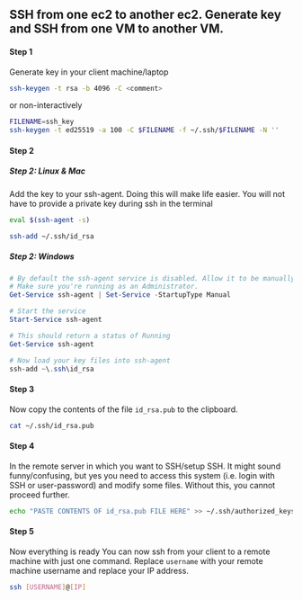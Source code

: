 ## SSH from one ec2 to another ec2. Generate key and SSH from one VM to another VM.
#### Step 1
Generate key in your client machine/laptop
```bash
ssh-keygen -t rsa -b 4096 -C <comment>
```
or non-interactively
```bash
FILENAME=ssh_key
ssh-keygen -t ed25519 -a 100 -C $FILENAME -f ~/.ssh/$FILENAME -N ''
```
#### Step 2
##### Step 2: Linux & Mac
Add the key to your ssh-agent. Doing this will make life easier. You will not have to provide a private key during ssh in the terminal
```bash
eval $(ssh-agent -s)
```

```bash
ssh-add ~/.ssh/id_rsa
```
##### Step 2: Windows
```Powershell
# By default the ssh-agent service is disabled. Allow it to be manually started for the next step to work.
# Make sure you're running as an Administrator.
Get-Service ssh-agent | Set-Service -StartupType Manual

# Start the service
Start-Service ssh-agent

# This should return a status of Running
Get-Service ssh-agent

# Now load your key files into ssh-agent
ssh-add ~\.ssh\id_rsa
```

#### Step 3
Now copy the contents of the file `id_rsa.pub` to the clipboard.
```bash
cat ~/.ssh/id_rsa.pub
```
#### Step 4
In the remote server in which you want to SSH/setup SSH.
It might sound funny/confusing, but yes you need to access this system (i.e. login with SSH or user-password) and modify some files. Without this, you cannot proceed further.

```bash
echo "PASTE CONTENTS OF id_rsa.pub FILE HERE" >> ~/.ssh/authorized_keys
```
#### Step 5
Now everything is ready
You can now ssh from your client to a remote machine with just one command. Replace `username` with your remote machine username and replace your IP address. 
```bash
ssh [USERNAME]@[IP]
```
